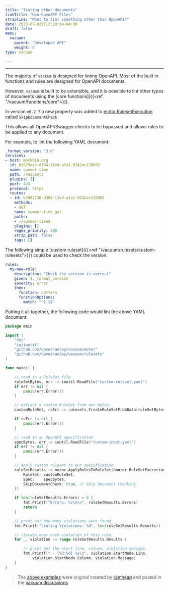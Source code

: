 ```yaml
---
title: "linting other documents"
linkTitle: "Non-OpenAPI Files"
strapline: "Want to lint something other than OpenAPI?"
date: 2023-07-022T12:20:04-04:00
draft: false
menu: 
  vacuum:
    parent: "Developer API"
    weight: 8
type: vacuum

---
```


---

The majority of `vaccum` is designed for linting OpenAPI. Most of the built in functions and rules are designed for OpenAPI
documents. 

However, `vacuum` is built to be extensible, and it is possible to lint other types of documents using the 
[core functions]({{<ref "/vacuum/functions/core">}}).

In version `v0.2.7` a new property was added to [motor.RulesetExecution](https://github.com/daveshanley/vacuum/blob/main/motor/rule_applicator.go#L53)
called `SkipDocumentCheck`

This allows all OpenAPI/Swagger checks to be bypassed and allows rules to be applied to any document. 

For example, to lint the following YAML document:

```yaml
_format_version: "3.0"
services:
- host: mockbin.org
  id: b1525aee-d304-11ed-afa1-0242ac120002
  name: summer-time
  path: /requests
  plugins: []
  port: 443
  protocol: https
  routes:
  - id: b7d87736-d304-11ed-afa1-0242ac120002
    methods:
    - GET
    name: summer-time_get
    paths:
    - ~/summer-time$
    plugins: []
    regex_priority: 200
    strip_path: false
    tags: []
```

The following simple [custom ruleset]({{<ref "/vacuum/rulesets/custom-rulesets">}}) could be used to check the version:

```yaml
rules:
  my-new-rule:
    description: "Check the version is correct"
    given: $._format_version
    severity: error
    then:
      function: pattern
      functionOptions:
        match: "^1.1$"
```

Putting it all together, the following code would lint the above YAML document:

```go
package main

import (
	"fmt"
	"io/ioutil"
	"github.com/daveshanley/vacuum/motor"
	"github.com/daveshanley/vacuum/rulesets"
)

func main() {

	// read in a RuleSet file
	ruleSetBytes, err := ioutil.ReadFile("custom-ruleset.yaml")
	if err != nil {
		panic(err.Error())
	}

	// extract a custom RuleSet from our bytes.
	customRuleSet, rsErr := rulesets.CreateRuleSetFromData(ruleSetBytes)

	if rsErr != nil {
		panic(err.Error())
	}

	// read in an OpenAPI specification
	specBytes, err := ioutil.ReadFile("custom-input.yaml")
	if err != nil {
		panic(err.Error())
	}

	// apply custom ruleset to our specification
	ruleSetResults := motor.ApplyRulesToRuleSet(&motor.RuleSetExecution{
		RuleSet: customRuleSet,
		Spec:    specBytes,
		SkipDocumentCheck: true, // skip document checking
	})

	if len(ruleSetResults.Errors) > 0 {
		fmt.Printf("Errors: %v\n\n", ruleSetResults.Errors)
		return
	}

	// print out how many violations were found.
	fmt.Printf("Linting Violations: %d", len(ruleSetResults.Results))

	// iterate over each violation of this rule
	for _, violation := range ruleSetResults.Results {

		// print out the start line, column, violation message.
		fmt.Printf(" - [%d:%d] %s\n", violation.StartNode.Line,
			violation.StartNode.Column, violation.Message)
	}
}
```

> The [above examples](https://github.com/daveshanley/vacuum/discussions/280#discussioncomment-6516018) were original created by
> [@mheap](https://github.com/mheap) and posted in the [vacuum discussions](https://github.com/daveshanley/vacuum/discussions)